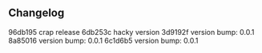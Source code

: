 ## Changelog

96db195 crap release
6db253c hacky version
3d9192f version bump: 0.0.1
8a85016 version bump: 0.0.1
6c1d6b5 version bump: 0.0.1
